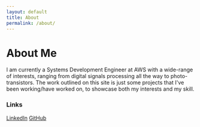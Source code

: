 ```yaml
---
layout: default
title: About
permalink: /about/
---
```


# About Me

I am currently a Systems Development Engineer at AWS with a wide-range of interests, ranging from digital signals processing all the way to photo-transistors. The work outlined on this site is just some projects that I've been working/have worked on, to showcase both my interests and my skill.

### Links
[LinkedIn](https://www.linkedin.com/in/alimalik96/)
[GitHub](https://github.com/amalik18)